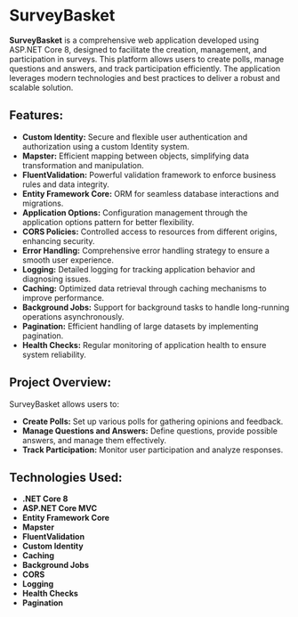 # SurveyBasket

**SurveyBasket** is a comprehensive web application developed using ASP.NET Core 8, designed to facilitate the creation, management, and participation in surveys. This platform allows users to create polls, manage questions and answers, and track participation efficiently. The application leverages modern technologies and best practices to deliver a robust and scalable solution.

## Features:
- **Custom Identity:** Secure and flexible user authentication and authorization using a custom Identity system.
- **Mapster:** Efficient mapping between objects, simplifying data transformation and manipulation.
- **FluentValidation:** Powerful validation framework to enforce business rules and data integrity.
- **Entity Framework Core:** ORM for seamless database interactions and migrations.
- **Application Options:** Configuration management through the application options pattern for better flexibility.
- **CORS Policies:** Controlled access to resources from different origins, enhancing security.
- **Error Handling:** Comprehensive error handling strategy to ensure a smooth user experience.
- **Logging:** Detailed logging for tracking application behavior and diagnosing issues.
- **Caching:** Optimized data retrieval through caching mechanisms to improve performance.
- **Background Jobs:** Support for background tasks to handle long-running operations asynchronously.
- **Pagination:** Efficient handling of large datasets by implementing pagination.
- **Health Checks:** Regular monitoring of application health to ensure system reliability.

## Project Overview:
SurveyBasket allows users to:
- **Create Polls:** Set up various polls for gathering opinions and feedback.
- **Manage Questions and Answers:** Define questions, provide possible answers, and manage them effectively.
- **Track Participation:** Monitor user participation and analyze responses.

## Technologies Used:
- **.NET Core 8**
- **ASP.NET Core MVC**
- **Entity Framework Core**
- **Mapster**
- **FluentValidation**
- **Custom Identity**
- **Caching**
- **Background Jobs**
- **CORS**
- **Logging**
- **Health Checks**
- **Pagination**
